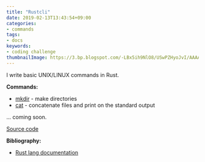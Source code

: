 ```yaml
---
title: "Rustcli"
date: 2019-02-13T13:43:54+09:00
categories:
- commands
tags:
- docs
keywords:
- coding challenge
thumbnailImage: https://3.bp.blogspot.com/-LBx5ih9NlO8/USwPZHyoJvI/AAAAAAAAOYY/RxOWk8mBra4/s1600/osonaemono.png
---
```


I write basic UNIX/LINUX commands in Rust.

<!--more-->

<!--toc-->

**Commands:**

- [mkdir](https://khigasa.github.io/higs/post/rustcli/mkdir/) - make directories
- [cat](https://khigasa.github.io/higs/post/rustcli/cat/) - concatenate files and print on the standard output

... coming soon.

[Source code](https://github.com/kHigasa/rustcli)

**Bibliography:**

- [Rust lang documentation](https://doc.rust-lang.org/)

